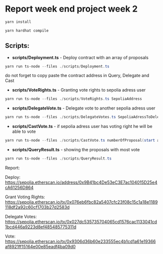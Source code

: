 # Report week end project week 2

```powershell
yarn install
```

```powershell
yarn hardhat compile
```

## Scripts:

- **scripts/Deployment.ts** - Deploy contract with an array of proposals

```powershell
yarn run ts-node --files ./scripts/Deployment.ts
```

do not forget to copy paste the contract address in Query, Delegate and Cast

- **scripts/VoteRights.ts** - Granting vote rights to sepolia adress user

```powershell
yarn run ts-node --files ./scripts/VoteRights.ts SepoliaAddress
```

- **scripts/DelegateVote.ts** - Delegate vote to another sepolia adress user

```powershell
yarn run ts-node --files ./scripts/DelegateVotes.ts SepoliaAdressToDelegate
```

- **scripts/CastVote.ts** - if sepolia adress user has voting right he will be able to vote

```powershell
yarn run ts-node --files ./scripts/CastVote.ts numberOfProposal(start at 0)
```

- **scripts/QueryResult.ts** - showing the proposals with most vote

```powershell
yarn run ts-node --files ./scripts/QueryResult.ts
```

Report:

Deploy:
https://sepolia.etherscan.io/address/0x9B41bc4De53eC3E7ac104015D25e4cA61256D864

Grant Voting Rights:
https://sepolia.etherscan.io/tx/0x076eb6fbc82a5407cfc23f08c15c1a18e1189118df2a92c60cf1703b27d2583d

Delegate Votes:
https://sepolia.etherscan.io/tx/0x027dc535735704065cd1576cac1133041cd1bcd446a9223d8ef485485775311d

Vote:
https://sepolia.etherscan.io/tx/0x9306d36b60e233555ec4b1cd1a61e19366af8921ff15164e00e85eadf4ba09d0
